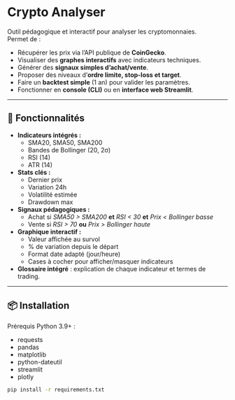 # Crypto Analyser

Outil pédagogique et interactif pour analyser les cryptomonnaies.  
Permet de :
- Récupérer les prix via l’API publique de **CoinGecko**.
- Visualiser des **graphes interactifs** avec indicateurs techniques.
- Générer des **signaux simples d’achat/vente**.
- Proposer des niveaux d’**ordre limite, stop-loss et target**.
- Faire un **backtest simple** (1 an) pour valider les paramètres.
- Fonctionner en **console (CLI)** ou en **interface web Streamlit**.

---

## 🚀 Fonctionnalités
- **Indicateurs intégrés :**
  - SMA20, SMA50, SMA200
  - Bandes de Bollinger (20, 2σ)
  - RSI (14)
  - ATR (14)
- **Stats clés :**
  - Dernier prix
  - Variation 24h
  - Volatilité estimée
  - Drawdown max
- **Signaux pédagogiques :**
  - Achat si *SMA50 > SMA200* **et** *RSI < 30* **et** *Prix < Bollinger basse*
  - Vente si *RSI > 70* **ou** *Prix > Bollinger haute*
- **Graphique interactif :**
  - Valeur affichée au survol
  - % de variation depuis le départ
  - Format date adapté (jour/heure)
  - Cases à cocher pour afficher/masquer indicateurs
- **Glossaire intégré** : explication de chaque indicateur et termes de trading.

---

## 📦 Installation

Prérequis Python 3.9+ :
- requests
- pandas
- matplotlib
- python-dateutil
- streamlit
- plotly

```bash
pip install -r requirements.txt
```

